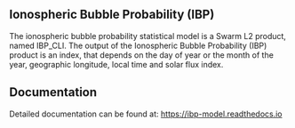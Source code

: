 ## Ionospheric Bubble Probability (IBP)
The ionospheric bubble probability statistical model is a Swarm L2 product, named IBP_CLI. The output of the Ionospheric Bubble Probability (IBP) product is an index, that depends  on the day of year or the month of the year, geographic longitude, local time and solar flux index.

## Documentation
Detailed documentation can be found at: https://ibp-model.readthedocs.io
